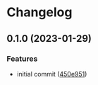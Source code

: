 # Changelog

## 0.1.0 (2023-01-29)


### Features

* initial commit ([450e951](https://github.com/YoloDev/bitarr/commit/450e951234ac19ea12d201ac9dbe5b437711b9c9))
